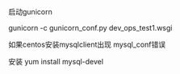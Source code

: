 启动gunicorn

gunicorn -c gunicorn_conf.py dev_ops_test1.wsgi

如果centos安装mysqlclient出现 mysql_conf错误

安装 yum install mysql-devel